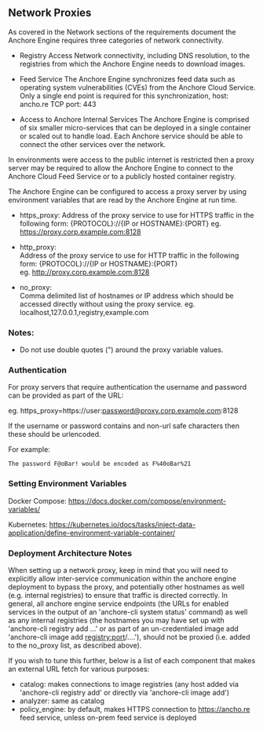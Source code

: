 ## Network Proxies

As covered in the Network sections of the requirements document the Anchore Engine requires three categories of network connectivity. 

- Registry Access
  Network connectivity, including DNS resolution, to the registries from which the Anchore Engine needs to download images.

- Feed Service
  The Anchore Engine synchronizes feed data such as operating system vulnerabilities (CVEs) from the Anchore Cloud Service. Only a single end point is required for this synchronization, host: ancho.re TCP port: 443

- Access to Anchore Internal Services
  The Anchore Engine is comprised of six smaller micro-services that can be deployed in a single container or scaled out to handle load. Each Anchore service should be able to connect the other services over the network.

In environments were access to the public internet is restricted then a proxy server may be required to allow the Anchore Engine to connect to the Anchore Cloud Feed Service or to a publicly hosted container registry.

The Anchore Engine can be configured to access a proxy server by using environment variables that are read by the Anchore Engine at run time.

- https_proxy:
  Address of the proxy service to use for HTTPS traffic in the following form: {PROTOCOL}://{IP or HOSTNAME}:{PORT}
  eg. https://proxy.corp.example.com:8128

- http_proxy:    
  Address of the proxy service to use for HTTP traffic in the following form: {PROTOCOL}://{IP or HOSTNAME}:{PORT}   
  eg. http://proxy.corp.example.com:8128

- no_proxy:   
  Comma delimited list of hostnames or IP address which should be accessed directly without using the proxy service.
  eg. localhost,127.0.0.1,registry,example.com

### Notes:

- Do not use double quotes (") around the proxy variable values. 

### Authentication

For proxy servers that require authentication the username and password can be provided as part of the URL:

eg. https_proxy=https://user:password@proxy.corp.example.com:8128

If the username or password contains and non-url safe characters then these should be urlencoded.

For example:

`The password F@oBar! would be encoded as F%40oBar%21`

### Setting Environment Variables

Docker Compose: https://docs.docker.com/compose/environment-variables/

Kubernetes: https://kubernetes.io/docs/tasks/inject-data-application/define-environment-variable-container/

### Deployment Architecture Notes

When setting up a network proxy, keep in mind that you will need to explicitly allow inter-service communication within the anchore engine deployment to bypass the proxy, and potentially other hostnames as well (e.g. internal registries) to ensure that traffic is directed correctly.  In general, all anchore engine service endpoints (the URLs for enabled services in the output of an 'anchore-cli system status' command) as well as any internal registries (the hostnames you may have set up with 'anchore-cli registry add <hostname> ...' or as part of an un-credentialed image add 'anchore-cli image add <registry:port>/....'), should not be proxied (i.e. added to the no_proxy list, as described above).

If you wish to tune this further, below is a list of each component that makes an external URL fetch for various purposes:

- catalog: makes connections to image registries (any host added via 'anchore-cli registry add' or directly via 'anchore-cli image add')
- analyzer: same as catalog
- policy_engine: by default, makes HTTPS connection to https://ancho.re feed service, unless on-prem feed service is deployed